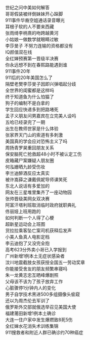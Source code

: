 世纪之问中美如何解答  
哥哥假装被绊倒妹妹开心跺脚  
911事件华裔空姐通话录音曝光  
耳根子软的人不要来西藏  
张雨绮李柄熹的吻跨越黄河  
小姑娘一做数学就眼睛过敏  
李莎旻子 不努力连输的资格都没有  
IQ颜值双在线  
全红婵预赛第一晋级半决赛  
你永远想不到在春熙路能遇到谁  
911事件20年  
911后的20年美国怎么了  
隔壁老樊李莎旻子因即兴弹唱起分歧  
全世界的闺蜜都是这样吗  
终于知道鱼为什么怕猫了  
狗子的编制不是白拿的  
学生回应快递多到把路堵死  
孟子义朋友问男嘉宾在立完美人设吗  
五哈已经录完了一期  
出生在教师世家是什么体验  
张家界天门山的索道有多刺激  
美国真的学会应对恐怖主义了吗  
周扬青罗昊重回朋友关系  
保安脑死亡抢救超48小时不被认定工伤  
皮箱藏尸案嫌疑人朋友圈  
何泓姗晒九龄受伤妆  
李兰迪醉酒反应太真实  
被许嵩薛之谦戴佩妮导师课笑死  
东北人说话有多爱加的  
网友在三星堆里集齐了一座动物园  
张帅晋级美网女双决赛  
阿富汗塔利班取消临时政府就职典礼  
佟丽娅上班用跑的  
如何判断一个人得了心梗  
超新星运动会上班图  
货拉拉乘客坠亡案司机获释后发声  
小美人鱼真人电影定档  
李云迪抱了又没完全抱  
高考623分外卖小哥已入学报到  
广州新增1例本土无症状感染者  
汶川地震截肢女孩获授全国五一劳动奖章  
你能接受舍友的朋友频繁串寝吗  
朱一龙黄志忠互晒峰爆剧照  
父母该不该为了孩子放弃工作  
心脏骤停1分钟内人的变化  
男子自学技术黑进500多组摄像头偷窥  
还以为周杰伦去军训了  
俄罗斯外交部就俄选举召见美国大使  
福建莆田新增1例本土确诊  
大连一住户家中发生爆燃致8死5伤  
全红婵水花消失术训练集锦  
911搜救者和附近人群已确诊约70种癌症  
